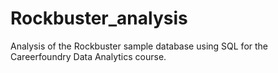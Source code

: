 # Rockbuster_analysis
Analysis of the Rockbuster sample database using SQL for the Careerfoundry Data Analytics course.
